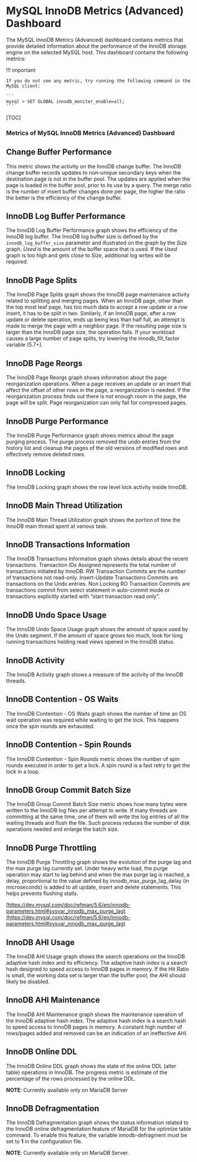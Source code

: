 # MySQL InnoDB Metrics (Advanced) Dashboard

The MySQL InnoDB Metrics (Advanced) dashboard contains metrics that provide
detailed information about the performance of the InnoDB storage engine on the
selected MySQL host. This dashboard contains the following metrics:

!!! important

    If you do not see any metric, try running the following command in the MySQL client:

    ```
    mysql > SET GLOBAL innodb_monitor_enable=all;
    ```

[TOC]

### Metrics of MySQL InnoDB Metrics (Advanced) Dashboard

## Change Buffer Performance

This metric shows the activity on the InnoDB change buffer.  The InnoDB change buffer records updates to non-unique secondary keys when the destination page is not in the buffer pool.  The updates are applied when the page is loaded in the buffer pool, prior to its use by a query.  The merge ratio is the number of insert buffer changes done per page, the higher the ratio the better is the efficiency of the change buffer.

## InnoDB Log Buffer Performance

The InnoDB Log Buffer Performance graph shows the efficiency of the InnoDB log buffer.  The InnoDB log buffer size is defined by the `innodb_log_buffer_size` parameter and illustrated on the graph by the *Size* graph.  *Used* is the amount of the buffer space that is used.  If the *Used* graph is too high and gets close to *Size*, additional log writes will be required.

## InnoDB Page Splits

The InnoDB Page Splits graph shows the InnoDB page maintenance activity related to splitting and merging pages.  When an InnoDB page, other than the top most leaf page, has too much data to accept a row update or a row insert, it has to be split in two.  Similarly, if an InnoDB page, after a row update or delete operation, ends up being less than half full, an attempt is made to merge the page with a neighbor page. If the resulting page size is larger than the InnoDB page size, the operation fails.  If your workload causes a large number of page splits, try lowering the innodb_fill_factor variable (5.7+).

## InnoDB Page Reorgs

The InnoDB Page Reorgs graph shows information about the page reorganization operations.  When a page receives an update or an insert that affect the offset of other rows in the page, a reorganization is needed.  If the reorganization process finds out there is not enough room in the page, the page will be split. Page reorganization can only fail for compressed pages.

## InnoDB Purge Performance

The InnoDB Purge Performance graph shows metrics about the page purging process.  The purge process removed the undo entries from the history list and cleanup the pages of the old versions of modified rows and effectively remove deleted rows.

## InnoDB Locking

The InnoDB Locking graph shows the row level lock activity inside InnoDB.

## InnoDB Main Thread Utilization

The InnoDB Main Thread Utilization graph shows the portion of time the InnoDB main thread spent at various task.

## InnoDB Transactions Information

The InnoDB Transactions Information graph shows details about the recent transactions.  Transaction IDs Assigned represents the total number of transactions initiated by InnoDB.  RW Transaction Commits are the number of transactions not read-only. Insert-Update Transactions Commits are transactions on the Undo entries.  Non Locking RO Transaction Commits are transactions commit from select statement in auto-commit mode or transactions explicitly started with “start transaction read only”.

## InnoDB Undo Space Usage

The InnoDB Undo Space Usage graph shows the amount of space used by the Undo segment.  If the amount of space grows too much, look for long running transactions holding read views opened in the InnoDB status.

## InnoDB Activity

The InnoDB Activity graph shows a measure of the activity of the InnoDB threads.

## InnoDB Contention - OS Waits

The InnoDB Contention - OS Waits graph shows the number of time an OS wait operation was required while waiting to get the lock.  This happens once the spin rounds are exhausted.

## InnoDB Contention - Spin Rounds

The InnoDB Contention - Spin Rounds metric shows the number of spin rounds executed in order to get a lock.  A spin round is a fast retry to get the lock in a loop.

## InnoDB Group Commit Batch Size

The InnoDB Group Commit Batch Size metric shows how many bytes were written to the InnoDB log files per attempt to write.  If many threads are committing at the same time, one of them will write the log entries of all the waiting threads and flush the file.  Such process reduces the number of disk operations needed and enlarge the batch size.

## InnoDB Purge Throttling

The InnoDB Purge Throttling graph shows the evolution of the purge lag and the max purge lag currently set.  Under heavy write load, the purge operation may start to lag behind and when the max purge lag is reached, a delay, proportional to the value defined by innodb_max_purge_lag_delay (in microseconds) is added to all update, insert and delete statements.  This helps prevents flushing stalls.

[https://dev.mysql.com/doc/refman/5.6/en/innodb-parameters.html#sysvar_innodb_max_purge_lag](https://dev.mysql.com/doc/refman/5.6/en/innodb-parameters.html#sysvar_innodb_max_purge_lag)

## InnoDB AHI Usage

The InnoDB AHI Usage graph shows the search operations on the InnoDB adaptive hash index and its efficiency.  The adaptive hash index is a search hash designed to speed access to InnoDB pages in memory.  If the Hit Ratio is small, the working data set is larger than the buffer pool, the AHI should likely be disabled.

## InnoDB AHI Maintenance

The InnoDB AHI Maintenance graph shows the maintenance operation of the InnoDB adaptive hash index.  The adaptive hash index is a search hash to speed access to InnoDB pages in memory. A constant high number of rows/pages added and removed can be an indication of an ineffective AHI.

## InnoDB Online DDL

The InnoDB Online DDL graph shows the state of the online DDL (alter table) operations in InnoDB.  The progress metric is estimate of the percentage of the rows processed by the online DDL.

**NOTE**: Currently available only on MariaDB Server

## InnoDB Defragmentation

The InnoDB Defragmentation graph shows the status information related to the InnoDB online defragmentation feature of MariaDB for the optimize table command.  To enable this feature, the variable innodb-defragment must be set to **1** in the configuration file.

**NOTE**: Currently available only on MariaDB Server.
